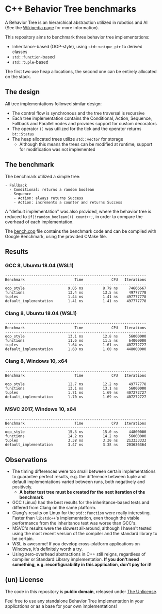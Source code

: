 # C++ Behavior Tree benchmarks

A Behavior Tree is an hierarchical abstraction utilized in robotics and AI (See the [Wikipedia
page](https://en.wikipedia.org/wiki/Behavior_tree_%28artificial_intelligence%2C_robotics_and_control%29)
for more information).

This repository aims to benchmark three behavior tree implementations:

* Inheritance-based (OOP-style), using `std::unique_ptr` to derived classes
* `std::function`-based
* `std::tuple`-based

The first two use heap allocations, the second one can be entirely allocated on the stack.

## The design

All tree implementations followed similar design:

* The control flow is synchronous and the tree traversal is recursive
* Each tree implementation contains the Conditional, Action, Sequence, Fallback and Parallel nodes
  and provides support for custom decorators
* The operator `()` was utilized for the tick and the operator returns `bt::Status`
* The heap allocated trees utilize `std::vector` for storage
  * Although this means the trees can be modified at runtime, support for modification was not
    implemented

## The benchmark

The benchmark utilized a simple tree:

    - Fallback
      - Conditional: returns a random boolean
      - Sequence
        - Action: always returns Success
        - Action: increments a counter and returns Success

A "default implementation" was also provided, where the behavior tree is reduced to
`if(!random_boolean()) count++;`, in order to compare the overhead of each implementation.

The [bench.cpp](bench.cpp) file contains the benchmark code and can be compiled with Google
Benchmark, using the provided CMake file.

## Results

### GCC 8, Ubuntu 18.04 (WSL1)

    -----------------------------------------------------------------
    Benchmark                       Time             CPU   Iterations
    -----------------------------------------------------------------
    oop_style                    9.05 ns         8.79 ns     74666667
    functions                    13.4 ns         13.5 ns     49777778
    tuples                       1.44 ns         1.41 ns    497777778
    default_implementation       1.41 ns         1.41 ns    497777778

### Clang 8, Ubuntu 18.04 (WSL1)

    -----------------------------------------------------------------
    Benchmark                       Time             CPU   Iterations
    -----------------------------------------------------------------
    oop_style                    13.1 ns         12.8 ns     56000000
    functions                    11.6 ns         11.5 ns     64000000
    tuples                       1.64 ns         1.61 ns    407272727
    default_implementation       1.60 ns         1.60 ns    448000000

### Clang 8, Windows 10, x64

    -----------------------------------------------------------------
    Benchmark                       Time             CPU   Iterations
    -----------------------------------------------------------------
    oop_style                    12.7 ns         12.2 ns     49777778
    functions                    13.1 ns         13.1 ns     56000000
    tuples                       1.71 ns         1.69 ns    407272727
    default_implementation       1.70 ns         1.69 ns    407272727

### MSVC 2017, Windows 10, x64

    -----------------------------------------------------------------
    Benchmark                       Time             CPU   Iterations
    -----------------------------------------------------------------
    oop_style                    15.3 ns         15.0 ns     44800000
    functions                    14.2 ns         14.2 ns     56000000
    tuples                       3.38 ns         3.30 ns    213333333
    default_implementation       3.47 ns         3.38 ns    203636364

## Observations

* The timing differences were too small between certain implementations to guarantee perfect
  results, e.g. the difference between tuple and default implementations varied between runs, both
  negatively and positively. 
    * **A better test tree must be created for the next iteration of the benchmark**.
* GCC (Linux) had the best results for the inheritance-based tests and differed from Clang on the
  same platform. 
* Clang's results on Linux for the `std::function` were really interesting. Faster than
  `libstdc++`'s implementation, even though the vtable performance from the inheritance test was
  worse than GCC's.
* MSVC's results were the slowest all-around, although I haven't tested using the most recent
  version of the compiler and the standard library to be certain. 
* WSL is awesome! If you develop cross-platform applications on Windows, it's definitely worth a
  try.
* Using zero-overhead abstractions in C++ still reigns, regardless of compiler or Standard Library
  implementation. **If you don't need something, e.g. reconfigurability in this application, don't
  pay for it**!

## (un) License

The code in this repository is **public domain**, released under [The Unlicense](UNLICENSE.md). 

Feel free to use any standalone Behavior Tree implementation in your applications or as a base for
your own implementations!